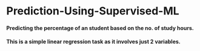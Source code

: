 # Prediction-Using-Supervised-ML
#### Predicting the percentage of an student based on the no. of study hours.
#### This is a simple linear regression task as it involves just 2 variables.
